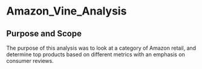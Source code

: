 # Amazon_Vine_Analysis

## Purpose and Scope

The purpose of this analysis was to look at a category of Amazon retail, and determine top products based on different metrics with an emphasis on consumer reviews.

